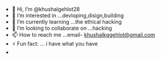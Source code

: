 - 👋 Hi, I’m @khushalgehlot28
- 👀 I’m interested in ...devloping,disign,building
- 🌱 I’m currently learning ...the ethical hacking
- 💞️ I’m looking to collaborate on ...hacking
- 📫 How to reach me ...email- khushalkggehlot@gmail.com
- ⚡ Fun fact: ...  i have what you have
- 

<!---
khushalgehlot28/khushalgehlot28 is a ✨ special ✨ repository because its `README.md` (this file) appears on your GitHub profile.
You can click the Preview link to take a look at your changes.
--->
